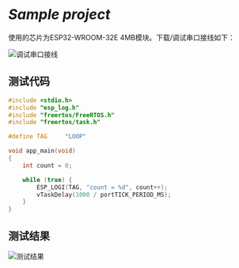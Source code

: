 # _Sample project_

使用的芯片为ESP32-WROOM-32E 4MB模块。下载/调试串口接线如下：

![调试串口接线](https://ding-aliyun.oss-cn-shenzhen.aliyuncs.com/HelloBug/section1_log_uart.jpg)



## 测试代码
```c
#include <stdio.h>
#include "esp_log.h"
#include "freertos/FreeRTOS.h"
#include "freertos/task.h"

#define TAG     "LOOP"

void app_main(void)
{
    int count = 0;

    while (true) {
        ESP_LOGI(TAG, "count = %d", count++);
        vTaskDelay(1000 / portTICK_PERIOD_MS);
    }
}
```

## 测试结果

![测试结果](https://ding-aliyun.oss-cn-shenzhen.aliyuncs.com/HelloBug/section1_log_result.jpg)
